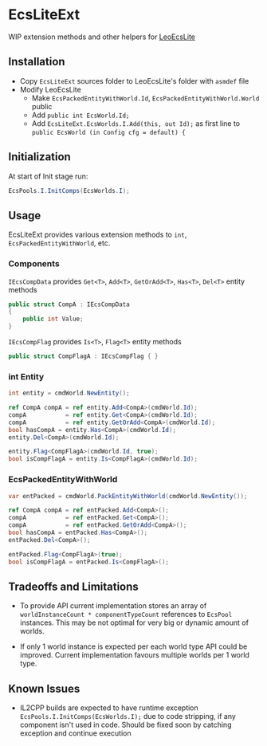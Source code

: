 # EcsLiteExt
WIP extension methods and other helpers for [LeoEcsLite](https://github.com/Leopotam/ecslite)

## Installation
  - Copy `EcsLiteExt` sources folder to LeoEcsLite's folder with `asmdef` file
  - Modify LeoEcsLite
    - Make `EcsPackedEntityWithWorld.Id`, `EcsPackedEntityWithWorld.World` public
    - Add `public int EcsWorld.Id;`
    - Add `EcsLiteExt.EcsWorlds.I.Add(this, out Id);` as first line to `public EcsWorld (in Config cfg = default) {`

## Initialization

At start of Init stage run:

```csharp
EcsPools.I.InitComps(EcsWorlds.I);
```

## Usage
EcsLiteExt provides various extension methods to `int`, `EcsPackedEntityWithWorld`, etc.

### Components
`IEcsCompData` provides `Get<T>`, `Add<T>`, `GetOrAdd<T>`, `Has<T>`, `Del<T>` entity methods
```csharp
public struct CompA : IEcsCompData
{
    public int Value;
}
```

`IEcsCompFlag` provides `Is<T>`, `Flag<T>` entity methods
```csharp
public struct CompFlagA : IEcsCompFlag { }
```

### int Entity
```csharp
int entity = cmdWorld.NewEntity();

ref CompA compA = ref entity.Add<CompA>(cmdWorld.Id);
compA           = ref entity.Get<CompA>(cmdWorld.Id);
compA           = ref entity.GetOrAdd<CompA>(cmdWorld.Id);
bool hasCompA = entity.Has<CompA>(cmdWorld.Id);
entity.Del<CompA>(cmdWorld.Id);

entity.Flag<CompFlagA>(cmdWorld.Id, true);
bool isCompFlagA = entity.Is<CompFlagA>(cmdWorld.Id);
```

### EcsPackedEntityWithWorld
```csharp
var entPacked = cmdWorld.PackEntityWithWorld(cmdWorld.NewEntity());

ref CompA compA = ref entPacked.Add<CompA>();
compA           = ref entPacked.Get<CompA>();
compA           = ref entPacked.GetOrAdd<CompA>();
bool hasCompA = entPacked.Has<CompA>();
entPacked.Del<CompA>();

entPacked.Flag<CompFlagA>(true);
bool isCompFlagA = entPacked.Is<CompFlagA>();
```

## Tradeoffs and Limitations
  - To provide API current implementation stores an array of `worldInstanceCount * componentTypeCount` references to `EcsPool` instances. This may be not optimal for very big or dynamic amount of worlds.

  - If only 1 world instance is expected per each world type API could be improved. Current implementation favours multiple worlds per 1 world type.

## Known Issues
  - IL2CPP builds are expected to have runtime exception `EcsPools.I.InitComps(EcsWorlds.I);` due to code stripping, if any component isn't used in code. Should be fixed soon by catching exception and continue execution